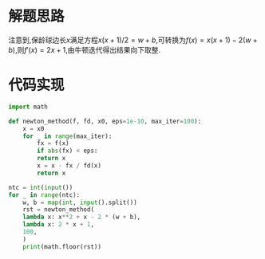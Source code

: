 # 解题思路
注意到,保龄球边长$x$满足方程$x(x+1)/2=w+b$,可转换为$f(x)=x(x+1)-2(w+b)$,则$f'(x)=2x+1$,由牛顿迭代得出结果向下取整.
# 代码实现
``` python
import math

def newton_method(f, fd, x0, eps=1e-10, max_iter=100):
	x = x0
	for _ in range(max_iter):
		fx = f(x)
		if abs(fx) < eps:
		return x
		x = x - fx / fd(x)
		return x

ntc = int(input())
for _ in range(ntc):
	w, b = map(int, input().split())
	rst = newton_method(
	lambda x: x**2 + x - 2 * (w + b),
	lambda x: 2 * x + 1,
	100,
	)
	print(math.floor(rst))
```